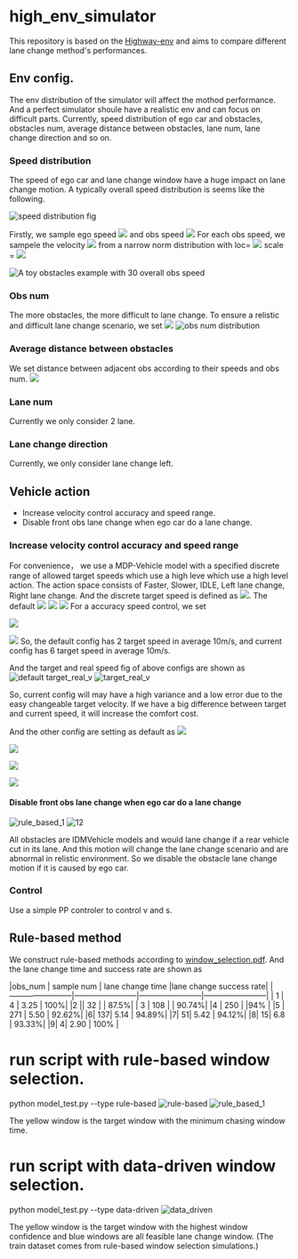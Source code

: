 # high_env_simulator
This repository is based on the [Highway-env](https://github.com/eleurent/highway-env) and aims to compare different lane change method's performances.

## Env config.
The env distribution of the simulator will affect the mothod performance. And a perfect simulator shoule have a realistic env and can focus on difficult parts. 
Currently, speed distribution of ego car and obstacles, obstacles num, average distance between obstacles, lane num, lane change direction and so on.

### Speed distribution
The speed of ego car and lane change window have a huge impact on lane change motion. A typically overall speed distribution is seems like the following.

![speed distribution fig](https://user-images.githubusercontent.com/80379828/112961465-fa375c80-9177-11eb-850e-36b0ed17822b.png "speed_distribution_fig")

Firstly, we sample ego speed 
![](http://latex.codecogs.com/svg.latex?V_{ego})
and obs speed 
![](http://latex.codecogs.com/svg.latex?V_{obs})
For each obs speed, we sampele the velocity 
![](http://latex.codecogs.com/svg.latex?V_{0bs_i})
from a narrow norm distribution with loc=
![](http://latex.codecogs.com/svg.latex?V_{obs_i})
scale = 
![](http://latex.codecogs.com/svg.latex?V_{obs_i}^{0.5})

![A toy obstacles example with 30 overall obs speed](https://user-images.githubusercontent.com/80379828/112961543-0de2c300-9178-11eb-98b6-3c76b9bbd61d.png "an obs speed distribution")

### Obs num
The more obstacles, the more difficult to lane change. To ensure a relistic and difficult lane change scenario, we set 
![](https://latex.codecogs.com/svg.image?N_{obs}=Int(N(8,&space;2))&space;)
![obs num distribution](https://user-images.githubusercontent.com/80379828/112961643-23f08380-9178-11eb-8bc6-4f5ea16a4d4a.png "obs num distribution")

### Average distance between obstacles
We set distance between adjacent obs according to their speeds and obs num.
![](https://latex.codecogs.com/svg.image?D_{obs}=max(D_{safe},&space;\frac{200}{obs_{num}}&plus;U(-4,&space;4)))


### Lane num
Currently we only consider 2 lane.
### Lane change direction
Currently, we only consider lane change left.

## Vehicle action

* Increase velocity control accuracy and speed range.
* Disable front obs lane change when ego car do a lane change.

### Increase velocity control accuracy and speed range
For convenience， we use a MDP-Vehicle model with a specified discrete range of allowed target speeds which use a high leve which use a high level action.
The action space consists of Faster, Slower, IDLE, Left lane change, Right lane change. And the discrete target speed is defined as 
![](https://latex.codecogs.com/svg.image?V_{target}=V_{min}&plus;V_{index}*\frac{(V_{max}-V_{min})}{V_{count}-1). The default 
![](https://latex.codecogs.com/svg.image?V_{max}=30)
![](https://latex.codecogs.com/svg.image?V_{min}=20)
![](https://latex.codecogs.com/svg.image?V_{count}=3)
For a accuracy speed control, we set  

![](https://latex.codecogs.com/svg.image?V_{min}=0) 

![](https://latex.codecogs.com/svg.image?V_{count}=19)
So, the default config has 2 target speed in average 10m/s, and current config has 6 target speed in average 10m/s.

And the target and real speed fig of above configs are shown as
![default target_real_v](https://user-images.githubusercontent.com/80379828/112982037-8fdde680-918e-11eb-9a02-ce84d1ef6378.png "default target_real_v")
![target_real_v](https://user-images.githubusercontent.com/80379828/112983079-cd8f3f00-918f-11eb-9525-5fe01a864693.png "target_real_v")

So, current config will may have a high variance and a low error due to the easy changeable target velocity. If we have a big difference between target and current speed, it will increase the comfort cost.


And the other config are setting as default as 
![](https://latex.codecogs.com/svg.image?a_{max}=5)

![](https://latex.codecogs.com/svg.image?a_{min}=-5)

![](https://latex.codecogs.com/svg.image?h_{min}=-pi/2)

![](https://latex.codecogs.com/svg.image?h_{max}=-pi/2)

#### Disable front obs lane change when ego car do a lane change
![rule_based_1](https://user-images.githubusercontent.com/80379828/112783501-09d47980-9082-11eb-9a26-f211209a4b09.gif)
![12](https://user-images.githubusercontent.com/80379828/113014496-3639e400-91af-11eb-851a-7697bdb8ce93.gif)

All obstacles are IDMVehicle models and would lane change if a rear vehicle cut in its lane. And this motion will change the lane change scenario and are abnormal in relistic environment. So we disable the obstacle lane change motion if it is caused by ego car.

### Control
Use a simple PP controler to control v and s.
## Rule-based method
We construct rule-based methods according to 
[window_selection.pdf](https://github.com/zhen-liu-github/high_env_simulator/files/6230431/window_selection.pdf). And the lane change time and success rate are shown as 


|obs_num | sample num | lane change time |lane change success rate|
|————————|————————|————————|————————|
| 1      |   4        |   3.25               |  100%|
 |2 || 32    |  | 87.5%|
|  3 |  108 |  | 90.74%|
|4  |  250 |    |94% |
|5 |  271 |  5.50   |   92.62%|
|6| 137| 5.14   | 94.89%|
|7| 51|  5.42    | 94.12%|
|8| 15| 6.8    | 93.33%|
|9| 4|   2.90   | 100% |


# run script with rule-based window selection.
python model_test.py --type rule-based
![rule-based](https://user-images.githubusercontent.com/80379828/112783305-a0546b00-9081-11eb-8bf8-17dbbe4ce476.gif)
![rule_based_1](https://user-images.githubusercontent.com/80379828/112783501-09d47980-9082-11eb-9a26-f211209a4b09.gif)

The yellow window is the target window with the minimum chasing window time.



# run script with data-driven window selection.

python model_test.py --type data-driven
![data_driven](https://user-images.githubusercontent.com/80379828/112783107-199f8e00-9081-11eb-91e4-5f5a6898edb3.gif)

The yellow window is the target window with the highest window confidence and blue windows are all feasible lane change window.
(The train dataset comes from rule-based window selection simulations.)
